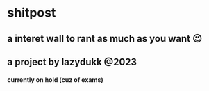 # shitpost

## a interet wall to rant as much as you want 😉

## a project by lazydukk @2023

#### currently on hold (cuz of exams)
